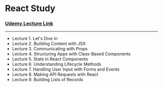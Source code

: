 # React Study

### [Udemy Lecture Link](https://www.udemy.com/course/react-redux/)
---

- Lecture 1. Let's Dive In
- Lecture 2. Building Content with JSX
- Lecture 3. Communicating with Props
- Lecture 4. Structuring Apps with Class-Based Components
- Lecture 5. State in React Components
- Lecture 6. Understanding Lifecycle Methods
- Lecture 7. Handling User Input with Forms and Events
- Lecture 8. Making API Requests with React
- Lecture 9. Building Lists of Records
